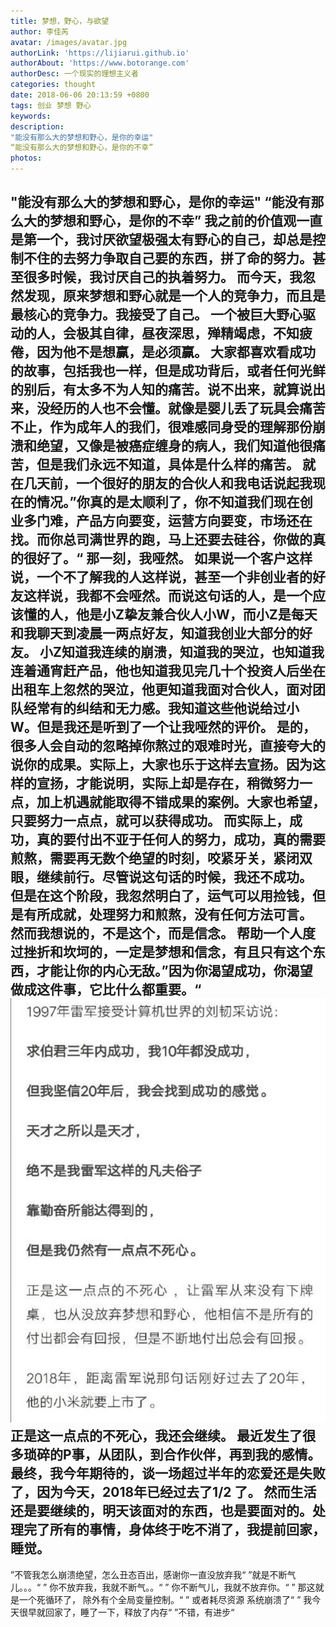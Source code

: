 ```yaml
---
title: 梦想，野心，与欲望
author: 李佳芮
avatar: /images/avatar.jpg
authorLink: 'https://lijiarui.github.io'
authorAbout: 'https://www.botorange.com'
authorDesc: 一个现实的理想主义者
categories: thought
date: 2018-06-06 20:13:59 +0800
tags: 创业 梦想 野心
keywords: 
description:
"能没有那么大的梦想和野心，是你的幸运" 
“能没有那么大的梦想和野心，是你的不幸”
photos:
---
```


"能没有那么大的梦想和野心，是你的幸运" 
“能没有那么大的梦想和野心，是你的不幸”
我之前的价值观一直是第一个，我讨厌欲望极强太有野心的自己，却总是控制不住的去努力争取自己要的东西，拼了命的努力。甚至很多时候，我讨厌自己的执着努力。
而今天，我忽然发现，原来梦想和野心就是一个人的竞争力，而且是最核心的竞争力。我接受了自己。
一个被巨大野心驱动的人，会极其自律，昼夜深思，殚精竭虑，不知疲倦，因为他不是想赢，是必须赢。
大家都喜欢看成功的故事，包括我也一样，但是成功背后，或者任何光鲜的别后，有太多不为人知的痛苦。说不出来，就算说出来，没经历的人也不会懂。就像是婴儿丢了玩具会痛苦不止，作为成年人的我们，很难感同身受的理解那份崩溃和绝望，又像是被癌症缠身的病人，我们知道他很痛苦，但是我们永远不知道，具体是什么样的痛苦。
就在几天前，一个很好的朋友的合伙人和我电话说起我现在的情况。”你真的是太顺利了，你不知道我们现在创业多门难，产品方向要变，运营方向要变，市场还在找。而你总司满世界的跑，马上还要去硅谷，你做的真的很好了。“
那一刻，我哑然。
如果说一个客户这样说，一个不了解我的人这样说，甚至一个非创业者的好友这样说，我都不会哑然。而说这句话的人，是一个应该懂的人，他是小Z挚友兼合伙人小W，而小Z是每天和我聊天到凌晨一两点好友，知道我创业大部分的好友。
小Z知道我连续的崩溃，知道我的哭泣，也知道我连着通宵赶产品，他也知道我见完几十个投资人后坐在出租车上忽然的哭泣，他更知道我面对合伙人，面对团队经常有的纠结和无力感。我知道这些他说给过小W。但是我还是听到了一个让我哑然的评价。
是的，很多人会自动的忽略掉你熬过的艰难时光，直接夸大的说你的成果。实际上，大家也乐于这样去宣扬。因为这样的宣扬，才能说明，实际上却是存在，稍微努力一点，加上机遇就能取得不错成果的案例。大家也希望，只要努力一点点，就可以获得成功。
而实际上，成功，真的要付出不亚于任何人的努力，成功，真的需要煎熬，需要再无数个绝望的时刻，咬紧牙关，紧闭双眼，继续前行。尽管说这句话的时候，我还不成功。
但是在这个阶段，我忽然明白了，运气可以用捡钱，但是有所成就，处理努力和煎熬，没有任何方法可言。
然而我想说的，不是这个，而是信念。
帮助一个人度过挫折和坎坷的，一定是梦想和信念，有且只有这个东西，才能让你的内心无敌。”因为你渴望成功，你渴望做成这件事，它比什么都重要。“
![](/img/2018/dream.jpg)
正是这一点点的不死心，我还会继续。
最近发生了很多琐碎的P事，从团队，到合作伙伴，再到我的感情。最终，我今年期待的，谈一场超过半年的恋爱还是失败了，因为今天，2018年已经过去了1/2 了。
然而生活还是要继续的，明天该面对的东西，也是要面对的。处理完了所有的事情，身体终于吃不消了，我提前回家，睡觉。
---------------------------------
”不管我怎么崩溃绝望，怎么丑态百出，感谢你一直没放弃我“
”就是不断气儿。。。“
” 你不放弃我，我就不断气。。“
” 你不断气儿，我就不放弃你。“
” 那这就是一个死循环了， 除外有个全局变量控制。“
” 或者耗尽资源 系统崩溃了“
” 我今天很早就回家了，睡了一下，释放了内存“
”不错，有进步“
